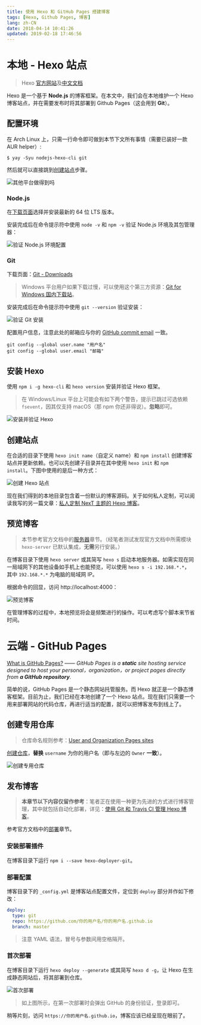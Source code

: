 ```yaml
---
title: 使用 Hexo 和 GitHub Pages 搭建博客
tags: [Hexo, Github Pages, 博客]
lang: zh-CN
date: 2018-04-14 10:41:26
updated: 2019-02-18 17:46:56
---
```


# 本地 - Hexo 站点

> Hexo [官方网站](https://hexo.io/zh-cn/)及[中文文档](https://hexo.io/zh-cn/docs/)

Hexo 是一个基于 **Node.js** 的博客框架。在本文中，我们会在本地维护一个 Hexo 博客站点，并在需要发布时将其部署到 Github Pages（这会用到 **Git**）。

<!-- more -->

## 配置环境

在 Arch Linux 上，只需一行命令即可做到本节下文所有事情（需要已装好一款 AUR helper）:

```shell
$ yay -Syu nodejs-hexo-cli git
```

然后就可以直接跳到[创建站点](#创建站点)步骤。

![其他平台做得到吗](Setup-a-Blog-with-Hexo-and-GitHub-Pages/Show-Off-Arch-Linux.png)

### Node.js

在[下载页面](https://nodejs.org/en/download/)选择并安装最新的 64 位 LTS 版本。

安装完成后在命令提示符中使用 `node -v` 和 `npm -v` 验证 Node.js 环境及其包管理器：

![验证 Node.js 环境配置](Setup-a-Blog-with-Hexo-and-GitHub-Pages/Verify-Nodejs.png)

### Git

下载页面：[Git - Downloads](https://git-scm.com/downloads)

> Windows 平台用户如果下载过慢，可以使用这个第三方资源：[Git for Windows 国内下载站](https://github.com/waylau/git-for-win#git-for-windows-国内下载站)。

安装完成后在命令提示符中使用 `git --version` 验证安装：

![验证 Git 安装](Setup-a-Blog-with-Hexo-and-GitHub-Pages/Verify-Git.png)

配置用户信息，注意此处的邮箱应与你的 [GitHub commit email](https://help.github.com/articles/about-commit-email-addresses/) 一致。

```shell
git config --global user.name "用户名"
git config --global user.email "邮箱"
```

## 安装 Hexo

使用 `npm i -g hexo-cli` 和 `hexo version` 安装并验证 Hexo 框架。

> 在 Windows/Linux 平台上可能会有如下两个警告，提示已跳过可选依赖 `fsevent`，因其仅支持 macOS（那 npm 你还非得说）。**忽略**即可。

![安装并验证 Hexo](Setup-a-Blog-with-Hexo-and-GitHub-Pages/Install-and-Verify-Hexo.png)

## 创建站点

在合适的目录下使用 `hexo init name`（自定义 name）和 `npm install` 创建博客站点并更新依赖。也可以先创建子目录并在其中使用 `hexo init` 和 `npm install`。下图中使用的是后一种方式：

![创建 Hexo 站点](Setup-a-Blog-with-Hexo-and-GitHub-Pages/Initialize-Hexo-Site.png)

现在我们得到的本地目录包含着一份默认的博客源码。关于如何私人定制，可以阅读我写的另一篇文章：[私人定制 NexT 主题的 Hexo 博客](/zh-CN/私人定制-NexT-主题的-Hexo-博客/)。

## 预览博客

> 本节参考官方文档中的[服务器](https://hexo.io/zh-cn/docs/server)章节。（经笔者测试发现官方文档中所需模块 `hexo-server` 已默认集成，**无需**另行安装。）

在博客目录下使用 `hexo server` 或其简写 `hexo s` 启动本地服务器。如需实现在同一局域网下的其他设备如手机上也能预览，可以使用 `hexo s -i 192.168.*.*`，其中 `192.168.*.*` 为电脑的局域网 IP。

根据命令的回显，访问 http://localhost:4000：

![预览博客](Setup-a-Blog-with-Hexo-and-GitHub-Pages/Preview-Blog.png)

在管理博客的过程中，本地预览将会是频繁进行的操作。可以考虑写个脚本来节省时间。

# 云端 - GitHub Pages

[What is GitHub Pages?](https://help.github.com/articles/what-is-github-pages/) —— *GitHub Pages is a **static** site hosting service designed to host your personal，organization，or project pages directly from **a GitHub repository**.*

简单的说，GitHub Pages 是一个静态网站托管服务。而 Hexo 就正是一个静态博客框架。目前为止，我们已经在本地创建了一个 Hexo 站点。现在我们只需要一个用来部署网站的代码仓库，再进行适当的配置，就可以把博客发布到线上了。

## 创建专用仓库

> 仓库命名规则参考：[User and Organization Pages sites](https://help.github.com/articles/user-organization-and-project-pages/#user-and-organization-pages-sites)

[创建仓库](https://github.com/new)，**替换** `username` 为你的用户名（即与左边的 `Owner` **一致**）。

![创建专用仓库](Setup-a-Blog-with-Hexo-and-GitHub-Pages/Create-Dedicated-Repository.png)

## 发布博客

> **本章节以下内容仅留作参考**：笔者正在使用一种更为先进的方式进行博客管理，其中就包括自动化部署，详见：[使用 Git 和 Travis CI 管理 Hexo 博客](/zh-CN/使用-Git-和-Travis-CI-管理-Hexo-博客/)。

参考官方文档中的[部署](https://hexo.io/zh-cn/docs/deployment#Git)章节。

### 安装部署插件

在博客目录下运行 `npm i --save hexo-deployer-git`。

### 部署配置

博客目录下的 `_config.yml` 是博客站点配置文件，定位到 `deploy` 部分并作如下修改：

```yml
deploy:
  type: git
  repo: https://github.com/你的用户名/你的用户名.github.io
  branch: master
```

> 注意 YAML 语法，冒号与参数间用空格隔开。

### 首次部署

在博客目录下运行 `hexo deploy --generate` 或其简写 `hexo d -g`，让 Hexo 在生成静态网站后，将其部署到仓库。

![首次部署](Setup-a-Blog-with-Hexo-and-GitHub-Pages/First-Deployment.png)

> 如上图所示，在第一次部署时会弹出 GitHub 的身份验证，登录即可。

稍等片刻，访问 `https://你的用户名.github.io`，博客应该已经呈现在眼前了。
